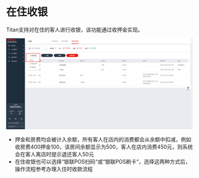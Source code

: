 # 在住收银

Titan支持对在住的客人进行收银，该功能通过收押金实现。

![&#x70B9;&#x51FB;&#x66F4;&#x591A;&#x64CD;&#x4F5C;-&#x6536;&#x62BC;&#x91D1;&#x8FDB;&#x884C;&#x591A;&#x6B21;&#x5728;&#x4F4F;&#x6536;&#x6B3E;&#x64CD;&#x4F5C;](../../../.gitbook/assets/image%20%28277%29.png)

* 押金和房费均会被计入余额，所有客人在店内的消费都会从余额中扣减，例如收房费400押金100，该房间余额显示为500，客人在店内消费450元，则系统会在客人离店时提示退还客人50元
* 在住收银也可以选择“银联POS扫码“或“银联POS刷卡“，选择这两种方式后，操作流程参考办理入住时收款流程

